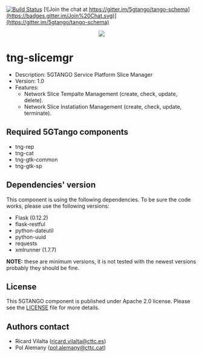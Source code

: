 [![Build Status](https://jenkins.sonata-nfv.eu/buildStatus/icon?job=tng-slice-mngr/master)](https://jenkins.sonata-nfv.eu/job/tng-slice-mngr/master)
[![Join the chat at https://gitter.im/5gtango/tango-schema](https://badges.gitter.im/Join%20Chat.svg)](https://gitter.im/5gtango/tango-schema)

<p align="center"><img src="https://github.com/sonata-nfv/tng-api-gtw/wiki/images/sonata-5gtango-logo-500px.png" /></p>

# tng-slicemgr
* Description: 5GTANGO Service Platform Slice Manager
* Version: 1.0
* Features:
    * Network Slice Tempalte Management (create, check, update, delete).
    * Network Slice Instatiation Management (create, check, update, terminate).


## Required 5GTango components
* tng-rep
* tng-cat
* tng-gtk-common
* tng-gtk-sp


## Dependencies' version
This component is using the following dependencies. To be sure the code works, please use the following versions:
* Flask (0.12.2)
* flask-restful
* python-dateutil
* python-uuid
* requests
* xmlrunner (1.7.7)

**NOTE:** these are minimum versions, it is not tested with the newest versions probably they should be fine.


## License

This 5GTANGO component is published under Apache 2.0 license. Please see the [LICENSE](https://github.com/sonata-nfv/tng-slice-mngr/blob/master/LICENSE) file for more details.


## Authors contact
  * Ricard Vilalta (ricard.vilalta@cttc.es)
  * Pol Alemany (pol.alemany@cttc.cat)
